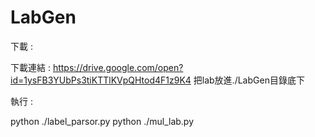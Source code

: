 # LabGen

下載 : 

下載連結 : https://drive.google.com/open?id=1ysFB3YUbPs3tiKTTlKVpQHtod4F1z9K4
把lab放進./LabGen目錄底下

執行 : 

python ./label_parsor.py
python ./mul_lab.py
